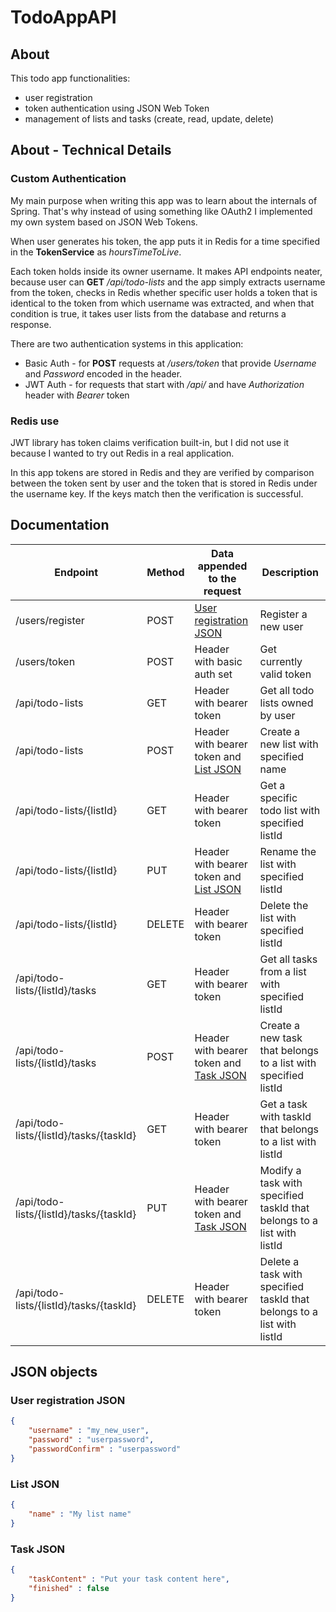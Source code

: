 # TodoAppAPI

## About
This todo app functionalities:
* user registration
* token authentication using JSON Web Token
* management of lists and tasks (create, read, update, delete)

## About - Technical Details

### Custom Authentication

My main purpose when writing this app was to learn about the internals of Spring.
That's why instead of using something like OAuth2 I implemented my own system based on JSON Web Tokens.

When user generates his token, the app puts it in Redis for a time specified
in the **TokenService** as *hoursTimeToLive*.

Each token holds inside its owner username. It makes API endpoints neater,
because user can **GET** */api/todo-lists* and the app simply extracts username from the token, 
checks in Redis whether specific user holds a token that is identical to the token from which username was extracted, and
when that condition is true, it takes user lists from the database and returns a response. 

There are two authentication systems in this application:
* Basic Auth - for **POST** requests at */users/token* that provide *Username* and *Password* encoded in the header.
* JWT Auth - for requests that start with */api/* and have *Authorization* header with *Bearer* token

### Redis use

JWT library has token claims verification built-in, but I did not use it because I wanted to try out Redis in a real application.

In this app tokens are stored in Redis and they are verified by comparison between the token sent by user and the token that is stored 
in Redis under the username key. If the keys match then the verification is successful.


## Documentation

| Endpoint                                          | Method | Data appended to the request            |      Description                           |
| ------------------------------------------------- | ------ | --------------------------------------- |      ------------                          |
| /users/register                                   | POST   |  [User registration JSON](https://github.com/Echelon133/TodoAppAPI/blob/master/README.MD#user-registration-json)                                     |      Register a new user                   |
| /users/token                                      | POST   |  Header with basic auth set             | Get currently valid token                  |
| /api/todo-lists                                   | GET    |  Header with bearer token               | Get all todo lists owned by user           |
| /api/todo-lists                                   | POST   |  Header with bearer token and [List JSON](https://github.com/Echelon133/TodoAppAPI/blob/master/README.MD#list-json)        | Create a new list with specified name      |
| /api/todo-lists/{listId}                          | GET    |  Header with bearer token               | Get a specific todo list with specified listId |
| /api/todo-lists/{listId}                          | PUT    |  Header with bearer token and [List JSON](https://github.com/Echelon133/TodoAppAPI/blob/master/README.MD#list-json)        | Rename the list with specified listId          |
| /api/todo-lists/{listId}                          | DELETE |  Header with bearer token               | Delete the list with specified listId          |
| /api/todo-lists/{listId}/tasks                    | GET    |  Header with bearer token               | Get all tasks from a list with specified listId|
| /api/todo-lists/{listId}/tasks                    | POST   |  Header with bearer token and [Task JSON](https://github.com/Echelon133/TodoAppAPI/blob/master/README.MD#task-json)        | Create a new task that belongs to a list with specified listId|
| /api/todo-lists/{listId}/tasks/{taskId}           | GET    |  Header with bearer token               | Get a task with taskId that belongs to a list with listId |
| /api/todo-lists/{listId}/tasks/{taskId}           | PUT    |  Header with bearer token and [Task JSON](https://github.com/Echelon133/TodoAppAPI/blob/master/README.MD#task-json)        | Modify a task with specified taskId that belongs to a list with listId |
| /api/todo-lists/{listId}/tasks/{taskId}           | DELETE |  Header with bearer token               | Delete a task with specified taskId that belongs to a list with listId |


## JSON objects

### User registration JSON

```Json
{
    "username" : "my_new_user",
    "password" : "userpassword",
    "passwordConfirm" : "userpassword"
}
```

### List JSON

```Json
{
    "name" : "My list name"
}
```

### Task JSON

```Json
{
    "taskContent" : "Put your task content here",
    "finished" : false
}
```
